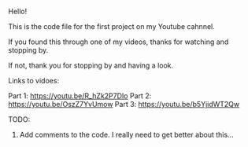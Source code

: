 Hello!

This is the code file for the first project on my Youtube cahnnel.

If you found this through one of my videos, thanks for watching and stopping by.

If not, thank you for stopping by and having a look.

Links to vidoes:

Part 1: https://youtu.be/R_hZk2P7DIo
Part 2: https://youtu.be/OszZ7YvUmow
Part 3: https://youtu.be/b5YjidWT2Qw

TODO:

1. Add comments to the code. I really need to get better about this...